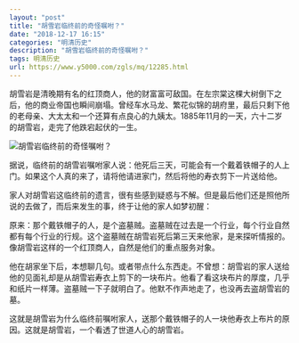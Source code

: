 ```yaml
---
layout: "post"
title: "胡雪岩临终前的奇怪嘱咐？"
date: "2018-12-17 16:15"
categories: "明清历史"
description: "胡雪岩临终前的奇怪嘱咐？"
tags: 明清历史
url: https://www.y5000.com/zgls/mq/12285.html
---
```






胡雪岩是清晚期有名的红顶商人，他的财富富可敌国。在左宗棠这棵大树倒下之后，他的商业帝国也瞬间崩塌。曾经车水马龙、繁花似锦的胡府里，最后只剩下他的老母亲、大太太和一个还算有点良心的九姨太。1885年11月的一天，六十二岁的胡雪岩，走完了他跌宕起伏的一生。

![胡雪岩临终前的奇怪嘱咐？](/uploads/allimg/170204/6-1F2041J332W4.JPG)

据说，临终前的胡雪岩嘱咐家人说：他死后三天，可能会有一个戴着铁帽子的人上门。如果这个人真的来了，请将他请进家门，然后将他的寿衣剪下一片送给他。

家人对胡雪岩这临终前的遗言，很有些感到疑惑与不解。但是最后他们还是照他所说的去做了，而后来发生的事，终于让他的家人如梦初醒：

原来：那个戴铁帽子的人，是个盗墓贼。盗墓贼在过去是一个行业，每个行业自然都有每个行业的行规。这个盗墓贼在胡雪岩死后第三天来他家，是来探听情报的。像胡雪岩这样的一个红顶商人，自然是他们的重点服务对象。

他在胡家坐下后，本想聊几句。或者带点什么东西走。不曾想：胡雪岩的家人送给他的见面礼却是从胡雪岩寿衣上剪下的一块布片。他看了看这块布片的厚度，几乎和纸片一样薄。盗墓贼一下子就明白了。他默不作声地走了，也没再去盗胡雪岩的墓。

这就是胡雪岩为什么临终前嘱咐家人，送那个戴铁帽子的人一块他寿衣上布片的原因。这就是胡雪岩，一个看透了世道人心的胡雪岩。
